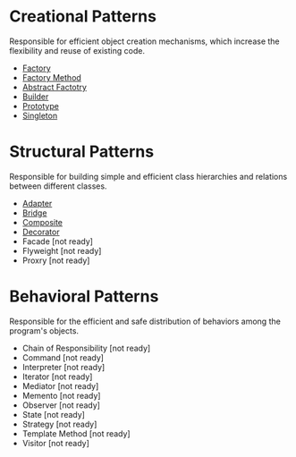 # Creational Patterns
Responsible for efficient object creation mechanisms, which increase the flexibility and reuse of existing code.
* [Factory](https://github.com/ilyabulychev/DESIGN-PATTERNS/tree/master/DESIGN-PATTERNS/CREATIONAL/Factory)
* [Factory Method](https://github.com/ilyabulychev/DESIGN-PATTERNS/tree/master/DESIGN-PATTERNS/CREATIONAL/FactoryMethod)
* [Abstract Factotry](https://github.com/ilyabulychev/DESIGN-PATTERNS/tree/master/DESIGN-PATTERNS/CREATIONAL/AbstractFactory)
* [Builder](https://github.com/ilyabulychev/DESIGN-PATTERNS/tree/master/DESIGN-PATTERNS/CREATIONAL/Builder)
* [Prototype](https://github.com/ilyabulychev/DESIGN-PATTERNS/tree/master/DESIGN-PATTERNS/CREATIONAL/Prototype)
* [Singleton](https://github.com/ilyabulychev/DESIGN-PATTERNS/tree/master/DESIGN-PATTERNS/CREATIONAL/Singleton)

# Structural Patterns
Responsible for building simple and efficient class hierarchies and relations between different classes.
* [Adapter](https://github.com/ilyabulychev/DESIGN-PATTERNS/tree/master/DESIGN-PATTERNS/STRUCTURAL/Adapter)
* [Bridge](https://github.com/ilyabulychev/DESIGN-PATTERNS/tree/master/DESIGN-PATTERNS/STRUCTURAL/Bridge)
* [Composite](https://github.com/ilyabulychev/DESIGN-PATTERNS/tree/master/DESIGN-PATTERNS/STRUCTURAL/Composite)
* [Decorator](https://github.com/ilyabulychev/DESIGN-PATTERNS/tree/master/DESIGN-PATTERNS/STRUCTURAL/Decorator)
* Facade  [not ready]
* Flyweight  [not ready]
* Proxry  [not ready]

# Behavioral Patterns
Responsible for the efficient and safe distribution of behaviors among the program's objects.
* Chain of Responsibility  [not ready]
 * Command  [not ready]
 * Interpreter  [not ready]
 * Iterator  [not ready]
 * Mediator  [not ready]
 * Memento  [not ready]
 * Observer  [not ready]
 * State  [not ready]
 * Strategy  [not ready]
 * Template Method  [not ready]
 * Visitor  [not ready]
